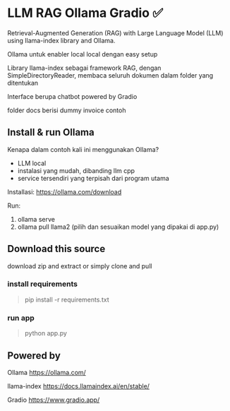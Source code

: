 # LLM RAG Ollama Gradio ✅

Retrieval-Augmented Generation (RAG) with Large Language Model (LLM) using llama-index library and Ollama.

Ollama untuk enabler local local dengan easy setup

Library llama-index sebagai framework RAG, dengan SimpleDirectoryReader, membaca seluruh dokumen dalam folder yang ditentukan

Interface berupa chatbot powered by Gradio

folder docs berisi dummy invoice contoh

## Install & run Ollama

Kenapa dalam contoh kali ini menggunakan Ollama?

- LLM local
- instalasi yang mudah, dibanding llm cpp
- service tersendiri yang terpisah dari program utama

Installasi: <https://ollama.com/download>

Run:

1. ollama serve
2. ollama pull llama2 (pilih dan sesuaikan model yang dipakai di app.py)

## Download this source

download zip and extract or simply clone and pull

### install requirements

> pip install -r requirements.txt

### run app

> python app.py

## Powered by

Ollama <https://ollama.com/>

llama-index <https://docs.llamaindex.ai/en/stable/>

Gradio <https://www.gradio.app/>
